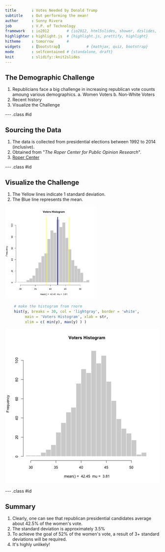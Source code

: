 ```yaml
---
title       : Votes Needed by Donald Trump
subtitle    : Out performing the mean!
author      : Sonny Rivera
job         : V.P. of Technology
framework   : io2012        # {io2012, html5slides, shower, dzslides, ...}
highlighter : highlight.js  # {highlight.js, prettify, highlight}
hitheme     : tomorrow      # 
widgets     : [bootstrap]            # {mathjax, quiz, bootstrap}
mode        : selfcontained # {standalone, draft}
knit        : slidify::knit2slides
---
```


## The Demographic Challenge

1. Republicians face a big challenge in increasing republican vote counts amoung various demographics.
  a. Women Voters
  b. Non-White Voters
2. Recent history
3. Visualize the Challenge

--- .class #id 

## Sourcing the Data

1. The data is collected from presidential elections between 1992 to 2014 (inclusive).
2. Obtained from "*The Roper Center for Public Opinion Research*".
3. [Roper Center](http://ropercenter.cornell.edu/polls/us-elections/how-groups-voted/)

--- .class #id 

## Visualize the Challenge
1. The Yellow lines indicate 1 standard deviation. 
2. The Blue line represents the mean.

<img src="assets/fig/CI-1.png" title="plot of chunk CI" alt="plot of chunk CI" width="300" height="300" />

```r
    # make the histogram from rnorm 
    hist(y, breaks = 30, col = 'lightgray', border = 'white', 
         main = 'Voters Histogram', xlab = str,
         xlim = c( min(y), max(y) ) )
```

![plot of chunk unnamed-chunk-1](assets/fig/unnamed-chunk-1-1.png)

--- .class #id 

## Summary

1. Clearly, one can see that republican presidential candidates average about 42.5% of the women's vote.
2. The standard deviation is approximately 3.5%
3. To achieve the goal of 52% of the women's vote, a result of 3+ standard deviations will be required.
4. It's highly unlikely!



